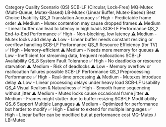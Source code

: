 Category	Quality Scenario (QS)	SCB-LF (Circular, Lock-Free)	MQ-Mutex (Multi-Queue, Mutex-Based)	LB-Mutex (Linear Buffer, Mutex-Based)	Best Choice
Usability	QS_3 Translation Accuracy	✅ High - Predictable frame order	⚠️ Medium - Mutex contention may cause dropped frames	⚠️ Medium - Linear buffer can lead to latency in high loads	SCB-LF
Performance	QS_2 End-to-End Performance	✅ High - Non-blocking, low latency	⚠️ Medium - Mutex locks add delay	⚠️ Low - Linear buffer needs constant resizing or overflow handling	SCB-LF
Performance	QS_9 Resource Efficiency (for TV)	✅ High - Memory-efficient	⚠️ Medium - Needs more memory for queues	⚠️ Low - Inefficient for streaming data, frequent reallocations	SCB-LF
Availability	QS_8 System Fault Tolerance	✅ High - No deadlocks or resource starvation	⚠️ Medium - Risk of deadlocks	⚠️ Low - Memory overflow or reallocation failures possible	SCB-LF
Performance	QS_1 Preprocessing Performance	✅ High - Real-time processing	⚠️ Medium - Mutexes introduce delay	⚠️ Low - Linear processing delays under heavy load	SCB-LF
Usability	QS_4 Visual Realism & Naturalness	✅ High - Smooth frame sequencing without jitter	⚠️ Medium - Mutex locks cause occasional frame jitter	⚠️ Medium - Frames might stutter due to buffer resizing	SCB-LF
Modifiability	QS_6 Support Multiple Languages	⚠️ Medium - Optimized for performance but harder to modify	✅ High - Easier to extend for multiple languages	✅ High - Linear buffer can be modified but at performance cost	MQ-Mutex / LB-Mutex
